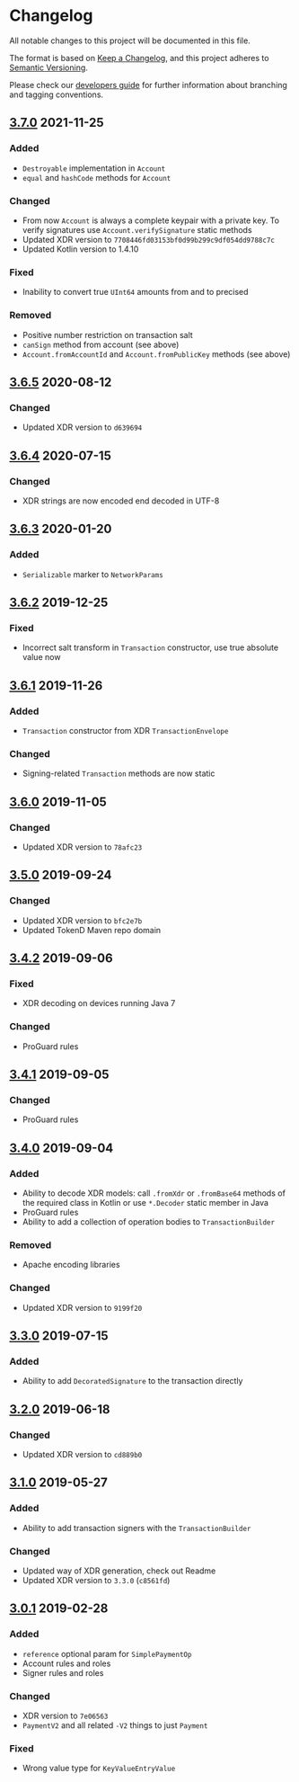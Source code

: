 # Changelog
All notable changes to this project will be documented in this file.

The format is based on [Keep a Changelog](https://keepachangelog.com/en/1.0.0/),
and this project adheres to [Semantic Versioning](https://semver.org/spec/v2.0.0.html).

Please check our [developers guide](https://gitlab.com/tokend/developers-guide)
for further information about branching and tagging conventions.

## [3.7.0] 2021-11-25

### Added
- `Destroyable` implementation in `Account`
- `equal` and `hashCode` methods for `Account`

### Changed
- From now `Account` is always a complete keypair with a private key.
To verify signatures use `Account.verifySignature` static methods
- Updated XDR version to `7708446fd03153bf0d99b299c9df054dd9788c7c`
- Updated Kotlin version to 1.4.10

### Fixed
- Inability to convert true `UInt64` amounts from and to precised

### Removed
- Positive number restriction on transaction salt
- `canSign` method from account (see above)
- `Account.fromAccountId` and `Account.fromPublicKey` methods (see above)

## [3.6.5] 2020-08-12

### Changed
- Updated XDR version to `d639694`

## [3.6.4] 2020-07-15

### Changed
- XDR strings are now encoded end decoded in UTF-8

## [3.6.3] 2020-01-20

### Added
- `Serializable` marker to `NetworkParams`

## [3.6.2] 2019-12-25

### Fixed
- Incorrect salt transform in `Transaction` constructor, use
true absolute value now

## [3.6.1] 2019-11-26

### Added
- `Transaction` constructor from XDR `TransactionEnvelope`

### Changed
- Signing-related `Transaction` methods are now static

## [3.6.0] 2019-11-05

### Changed
- Updated XDR version to `78afc23`

## [3.5.0] 2019-09-24

### Changed
- Updated XDR version to `bfc2e7b`
- Updated TokenD Maven repo domain

## [3.4.2] 2019-09-06

### Fixed
- XDR decoding on devices running Java 7

### Changed
- ProGuard rules

## [3.4.1] 2019-09-05

### Changed
- ProGuard rules

## [3.4.0] 2019-09-04

### Added
- Ability to decode XDR models: call `.fromXdr` or `.fromBase64` methods
of the required class in Kotlin or use `*.Decoder` static member in Java
- ProGuard rules
- Ability to add a collection of operation bodies to
`TransactionBuilder`

### Removed
- Apache encoding libraries

### Changed
- Updated XDR version to `9199f20`

## [3.3.0] 2019-07-15

### Added
- Ability to add `DecoratedSignature` to the transaction directly

## [3.2.0] 2019-06-18

### Changed
- Updated XDR version to `cd889b0`

## [3.1.0] 2019-05-27

### Added
- Ability to add transaction signers with the `TransactionBuilder`

### Changed
- Updated way of XDR generation, check out Readme
- Updated XDR version to `3.3.0` (`c8561fd`)

## [3.0.1] 2019-02-28

### Added
- `reference` optional param for `SimplePaymentOp`
- Account rules and roles
- Signer rules and roles

### Changed
- XDR version to `7e06563`
- `PaymentV2` and all related `-V2` things to just `Payment`

### Fixed
- Wrong value type for `KeyValueEntryValue`

[3.0.1]: https://github.com/tokend/kotlin-wallet/compare/1.0.13...3.0.1
[3.1.0]: https://github.com/tokend/kotlin-wallet/compare/3.0.1...3.1.0
[3.2.0]: https://github.com/tokend/kotlin-wallet/compare/3.1.0...3.2.0
[3.3.0]: https://github.com/tokend/kotlin-wallet/compare/3.2.0...3.3.0
[3.4.0]: https://github.com/tokend/kotlin-wallet/compare/3.3.0...3.4.0
[3.4.1]: https://github.com/tokend/kotlin-wallet/compare/3.4.0...3.4.1
[3.4.2]: https://github.com/tokend/kotlin-wallet/compare/3.4.1...3.4.2
[3.5.0]: https://github.com/tokend/kotlin-wallet/compare/3.4.2...3.5.0
[3.6.0]: https://github.com/tokend/kotlin-wallet/compare/3.5.0...3.6.0
[3.6.1]: https://github.com/tokend/kotlin-wallet/compare/3.6.0...3.6.1
[3.6.2]: https://github.com/tokend/kotlin-wallet/compare/3.6.1...3.6.2
[3.6.3]: https://github.com/tokend/kotlin-wallet/compare/3.6.2...3.6.3
[3.6.4]: https://github.com/tokend/kotlin-wallet/compare/3.6.3...3.6.4
[3.6.5]: https://github.com/tokend/kotlin-wallet/compare/3.6.4...3.6.5
[3.7.0]: https://github.com/tokend/kotlin-wallet/compare/3.6.5...3.7.0
[Unreleased]: https://github.com/tokend/kotlin-wallet/compare/3.7.0...HEAD
